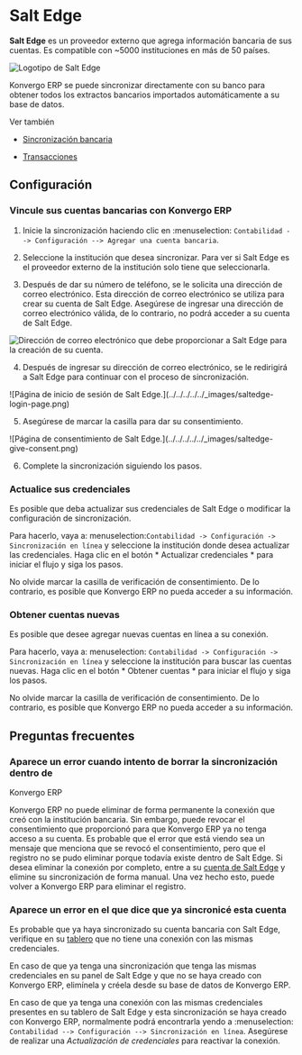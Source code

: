 # Salt Edge

**Salt Edge** es un proveedor externo que agrega información bancaria de sus
cuentas. Es compatible con ~5000 instituciones en más de 50 países.

![Logotipo de Salt Edge](../../../../../_images/saltedge-logo.png)

Konvergo ERP se puede sincronizar directamente con su banco para obtener todos los
extractos bancarios importados automáticamente a su base de datos.

<div class="alert alert-secondary">
<p class="alert-title">
Ver también</p><ul>
<li><p><a href="../bank_synchronization">Sincronización bancaria</a></p></li>
<li><p><a href="../transactions">Transacciones</a></p></li>
</ul>
</div>

## Configuración

### Vincule sus cuentas bancarias con Konvergo ERP

  1. Inicie la sincronización haciendo clic en :menuselection: `Contabilidad --> Configuración --> Agregar una cuenta bancaria`.

  2. Seleccione la institución que desea sincronizar. Para ver si Salt Edge es el proveedor externo de la institución solo tiene que seleccionarla.

  3. Después de dar su número de teléfono, se le solicita una dirección de correo electrónico. Esta dirección de correo electrónico se utiliza para crear su cuenta de Salt Edge. Asegúrese de ingresar una dirección de correo electrónico válida, de lo contrario, no podrá acceder a su cuenta de Salt Edge.

![Dirección de correo electrónico que debe proporcionar a Salt Edge para la
creación de su cuenta.](../../../../../_images/saltedge-contact-email.png)

  4. Después de ingresar su dirección de correo electrónico, se le redirigirá a Salt Edge para continuar con el proceso de sincronización.

![Página de inicio de sesión de Salt Edge.](../../../../../_images/saltedge-
login-page.png)

  5. Asegúrese de marcar la casilla para dar su consentimiento.

![Página de consentimiento de Salt Edge.](../../../../../_images/saltedge-
give-consent.png)

  6. Complete la sincronización siguiendo los pasos.

### Actualice sus credenciales

Es posible que deba actualizar sus credenciales de Salt Edge o modificar la
configuración de sincronización.

Para hacerlo, vaya a: menuselection:`Contabilidad -> Configuración ->
Sincronización en línea` y seleccione la institución donde desea actualizar
las credenciales. Haga clic en el botón * Actualizar credenciales * para
iniciar el flujo y siga los pasos.

No olvide marcar la casilla de verificación de consentimiento. De lo
contrario, es posible que Konvergo ERP no pueda acceder a su información.

### Obtener cuentas nuevas

Es posible que desee agregar nuevas cuentas en línea a su conexión.

Para hacerlo, vaya a: menuselection: `Contabilidad -> Configuración ->
Sincronización en línea` y seleccione la institución para buscar las cuentas
nuevas. Haga clic en el botón * Obtener cuentas * para iniciar el flujo y siga
los pasos.

No olvide marcar la casilla de verificación de consentimiento. De lo
contrario, es posible que Konvergo ERP no pueda acceder a su información.

## Preguntas frecuentes

### Aparece un error cuando intento de borrar la sincronización dentro de
Konvergo ERP

Konvergo ERP no puede eliminar de forma permanente la conexión que creó con la
institución bancaria. Sin embargo, puede revocar el consentimiento que
proporcionó para que Konvergo ERP ya no tenga acceso a su cuenta. Es probable que el
error que está viendo sea un mensaje que menciona que se revocó el
consentimiento, pero que el registro no se pudo eliminar porque todavía existe
dentro de Salt Edge. Si desea eliminar la conexión por completo, entre a su
[cuenta de Salt Edge](https://www.saltedge.com/dashboard) y elimine su
sincronización de forma manual. Una vez hecho esto, puede volver a Konvergo ERP para
eliminar el registro.

### Aparece un error en el que dice que ya sincronicé esta cuenta

Es probable que ya haya sincronizado su cuenta bancaria con Salt Edge,
verifique en su [tablero](https://www.saltedge.com/dashboard) que no tiene una
conexión con las mismas credenciales.

En caso de que ya tenga una sincronización que tenga las mismas credenciales
en su panel de Salt Edge y que no se haya creado con Konvergo ERP, elimínela y créela
desde su base de datos de Konvergo ERP.

En caso de que ya tenga una conexión con las mismas credenciales presentes en
su tablero de Salt Edge y esta sincronización se haya creado con Konvergo ERP,
normalmente podrá encontrarla yendo a :menuselection: `Contabilidad -->
Configuración --> Sincronización en línea`. Asegúrese de realizar una
_Actualización de credenciales_ para reactivar la conexión.

